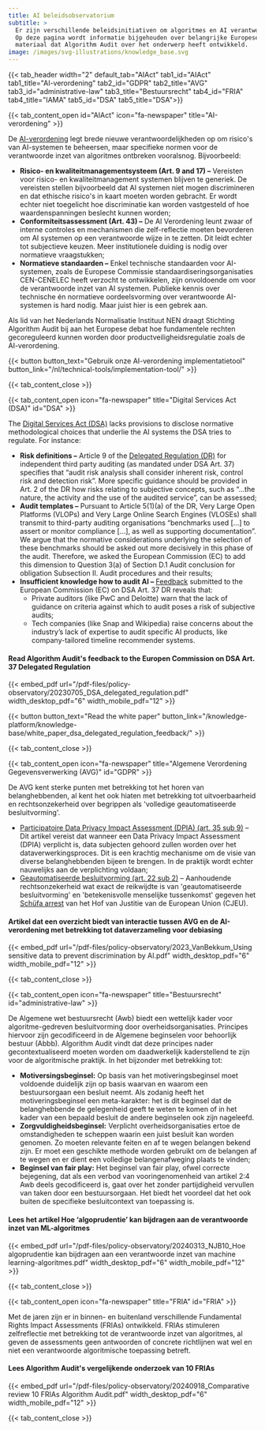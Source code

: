 ```yaml
---
title: AI beleidsobservatorium
subtitle: >
  Er zijn verschillende beleidsinitiativen om algoritmes en AI verantwoord in te zetten. 
  Op deze pagina wordt informatie bijgehouden over belangrijke Europese en nationale initiatieven, inclusief 
  materiaal dat Algorithm Audit over het onderwerp heeft ontwikkeld.
image: /images/svg-illustrations/knowledge_base.svg
---
```


{{< tab_header width="2" default_tab="AIAct" tab1_id="AIAct" tab1_title="AI-verordening" tab2_id="GDPR" tab2_title="AVG" tab3_id="administrative-law" tab3_title="Bestuursrecht" tab4_id="FRIA" tab4_title="IAMA" tab5_id="DSA" tab5_title="DSA">}}

{{< tab_content_open id="AIAct" icon="fa-newspaper" title="AI-verordening" >}}

De <a href="https://eur-lex.europa.eu/legal-content/EN/TXT/?qid=1623335154975&uri=CELEX%3A52021PC0206" target="_blank">AI-verordening</a> legt brede nieuwe verantwoordelijkheden op om risico's van AI-systemen te beheersen, maar specifieke normen voor de verantwoorde inzet van algoritmes ontbreken vooralsnog. Bijvoorbeeld:

* **Risico- en kwaliteitmanagementsysteem (Art. 9 and 17) –** Vereisten voor risico- en kwaliteitmanagement systemen blijven te generiek. De vereisten stellen bijvoorbeeld dat AI systemen niet mogen discrimineren en dat ethische risico's in kaart moeten worden gebracht. Er wordt echter niet toegelicht hoe discriminatie kan worden vastgesteld of hoe waardenspanningen beslecht kunnen worden;
* **Conformiteitsassessment (Art. 43) –** De AI Verordening leunt zwaar of interne controles en mechanismen die zelf-reflectie moeten bevorderen om AI systemen op een verantwoorde wijze in te zetten. Dit leidt echter tot subjectieve keuzen. Meer institutionele duiding is nodig over normatieve vraagstukken;
* **Normatieve standaarden –** Enkel technische standaarden voor AI-systemen, zoals de Europese Commissie  standaardiseringsorganisaties CEN-CENELEC heeft verzocht te ontwikkelen, zijn onvoldoende om voor de verantwoorde inzet van AI systemen. Publieke kennis over technische én normatieve oordeelsvorming over verantwoorde AI-systemen is hard nodig. Maar juist hier is een gebrek aan.

Als lid van het Nederlands Normalisatie Instituut NEN draagt Stichting Algorithm Audit bij aan het Europese debat hoe fundamentele rechten gecoreguleerd kunnen worden door productveiligheidsregulatie zoals de AI-verordening.

{{< button button_text="Gebruik onze AI-verordening implementatietool" button_link="/nl/technical-tools/implementation-tool/" >}}

{{< tab_content_close >}}

{{< tab_content_open icon="fa-newspaper" title="Digital Services Act (DSA)" id="DSA" >}}

The [Digital Services Act (DSA)](https://eur-lex.europa.eu/legal-content/EN/TXT/PDF/?uri=CELEX:52020PC0825) lacks provisions to disclose normative methodological choices that underlie the AI systems the DSA tries to regulate. For instance:

* **Risk definitions –** Article 9 of the <a href="https://ec.europa.eu/info/law/better-regulation/have-your-say/initiatives/13626-Digital-Services-Act-conducting-independent-audits_en" target="_blank">Delegated Regulation (DR)</a> for independent third party auditing (as mandated under DSA Art. 37) specifies that “audit risk analysis shall consider inherent risk, control risk and detection risk”. More specific guidance should be provided in Art. 2 of the DR how risks relating to subjective concepts, such as “…the nature, the activity and the use of the audited service”, can be assessed;
* **Audit templates –** Pursuant to Article 5(1)(a) of the DR, Very Large Open Platforms (VLOPs) and Very Large Online Search Engines (VLOSEs) shall transmit to third-party auditing organisations “benchmarks used \[…] to assert or monitor compliance \[…], as well as supporting documentation”. We argue that the normative considerations underlying the selection of these benchmarks should be asked out more decisively in this phase of the audit. Therefore, we asked the European Commission (EC) to add this dimension to Question 3(a) of Section D.1 Audit conclusion for obligation Subsection II. Audit procedures and their results;
* **Insufficient knowledge how to audit AI –** <a href="https://ec.europa.eu/info/law/better-regulation/have-your-say/initiatives/13626-Digital-Services-Act-conducting-independent-audits/feedback_en?p_id=32081201" target="_blank">Feedback</a> submitted to the European Commission (EC) on DSA Art. 37 DR reveals that:
  * Private auditors (like PwC and Deloitte) warn that the lack of guidance on criteria against which to audit poses a risk of subjective audits;
  * Tech companies (like Snap and Wikipedia) raise concerns about the industry’s lack of expertise to audit specific AI products, like company-tailored timeline recommender systems.

#### Read Algorithm Audit's feedback to the Europen Commission on DSA Art. 37 Delegated Regulation

{{< embed_pdf url="/pdf-files/policy-observatory/20230705_DSA_delegated_regulation.pdf" width_desktop_pdf="6" width_mobile_pdf="12" >}}

{{< button button_text="Read the white paper" button_link="/knowledge-platform/knowledge-base/white_paper_dsa_delegated_regulation_feedback/" >}}

{{< tab_content_close >}}

{{< tab_content_open icon="fa-newspaper" title="Algemene Verordening Gegevensverwerking (AVG)" id="GDPR" >}}

De AVG kent sterke punten met betrekking tot het horen van belanghebbenden, al kent het ook hiaten met betrekking tot uitvoerbaarheid en rechtsonzekerheid over begrippen als 'volledige geautomatiseerde besluitvorming'.

* <a href="https://gdpr-info.eu/art-35-gdpr/" target="\_blank"> Participatoire Data Privacy Impact Assessment (DPIA) (art. 35 sub 9)</a> – Dit artikel vereist dat wanneer een Data Privacy Impact Assessment (DPIA) verplicht is, data subjecten gehoord zullen worden over het dataverwerkingsproces. Dit is een krachtig mechanisme om de visie van diverse belanghebbenden bijeen te brengen. In de praktijk wordt echter nauwelijks aan de verplichting voldaan;
* <a href="https://gdpr-info.eu/art-22-gdpr/" target="\_blank"> Geautomatiseerde besluitvorming (art. 22 sub 2)</a> – Aanhoudende rechtsonzekerheid wat exact de reikwijdte is van 'geautomatiseerde besluitvorming' en 'betekenisvolle menselijke tussenkomst' gegeven het <a href="[https://](https://curia.europa.eu/juris/liste.jsf?num=C-634/21)" target="_blank">Schüfa arrest</a> van het Hof van Justitie van de European Union (CJEU).

#### Artikel dat een overzicht biedt van interactie tussen AVG en de AI-verordening met betrekking tot dataverzameling voor debiasing

{{< embed_pdf url="/pdf-files/policy-observatory/2023_VanBekkum_Using sensitive data to prevent discrimination by AI.pdf" width_desktop_pdf="6" width_mobile_pdf="12" >}}

{{< tab_content_close >}}

{{< tab_content_open icon="fa-newspaper" title="Bestuursrecht" id="administrative-law" >}}

De Algemene wet bestuursrecht (Awb) biedt een wettelijk kader voor algoritme-gedreven besluitvorming door overheidsorganisaties. Principes hiervoor zijn gecodificeerd in de Algemene beginselen voor behoorlijk bestuur (Abbb). Algorithm Audit vindt dat deze principes nader gecontextualiseerd moeten worden om daadwerkelijk kaderstellend te zijn voor de algoritmische praktijk. In het bijzonder met betrekking tot:

* **Motiversingsbeginsel:** Op basis van het motiveringsbeginsel moet voldoende duidelijk zijn op basis waarvan en waarom een bestuursorgaan een besluit neemt. Als zodanig heeft het motiveringsbeginsel een meta-karakter: het is dit beginsel dat de belanghebbende de gelegenheid geeft te weten te komen of in het kader van een bepaald besluit de andere beginselen ook zijn nageleefd. 
* **Zorgvuldigheidsbeginsel:** Verplicht overheidsorganisaties ertoe de omstandigheden te scheppen waarin een juist besluit kan worden genomen. Zo moeten relevante feiten en af te wegen belangen bekend zijn. Er moet een geschikte methode worden gebruikt om de belangen af te wegen en er dient een volledige belangenafweging plaats te vinden;
* **Beginsel van fair play:** Het beginsel van fair play, ofwel correcte bejegening, dat als een verbod van vooringenomenheid van artikel 2:4 Awb deels gecodificeerd is, gaat over het zonder partijdigheid vervullen van taken door een bestuursorgaan. Het biedt het voordeel dat het ook buiten de specifieke besluitcontext van toepassing is. 

#### Lees het artikel Hoe ‘algoprudentie’ kan bijdragen aan de verantwoorde inzet van ML-algoritmes

{{< embed_pdf url="/pdf-files/policy-observatory/20240313_NJB10_Hoe algoprudentie kan bijdragen aan een verantwoorde inzet van machine learning-algoritmes.pdf" width_desktop_pdf="6" width_mobile_pdf="12" >}}

{{< tab_content_close >}}

{{< tab_content_open icon="fa-newspaper" title="FRIA" id="FRIA" >}}

Met de jaren zijn er in binnen- en buitenland verschillende Fundamental Rights Impact Assessments (FRIAs) ontwikkeld. FRIAs stimuleren zelfreflectie met betrekking tot de verantwoorde inzet van algoritmes, al geven de assessments geen antwoorden of concrete richtlijnen wat wel en niet een verantwoorde algoritmische toepassing betreft.

#### Lees Algorithm Audit's vergelijkende onderzoek van 10 FRIAs

{{< embed_pdf url="/pdf-files/policy-observatory/20240918_Comparative review 10 FRIAs Algorithm Audit.pdf" width_desktop_pdf="6" width_mobile_pdf="12" >}}

{{< tab_content_close >}}
